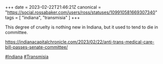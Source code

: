 +++
date = 2023-02-22T21:46:21Z
canonical = "https://social.rossabaker.com/users/ross/statuses/109910581669307340"
tags = [ "indiana", "transmisia" ]
+++

<p>This degree of cruelty is nothing new in Indiana, but it used to tend to die in committee.</p><p><a href="https://indianacapitalchronicle.com/2023/02/22/anti-trans-medical-care-bill-passes-senate-committee/" target="_blank" rel="nofollow noopener noreferrer"><span class="invisible">https://</span><span class="ellipsis">indianacapitalchronicle.com/20</span><span class="invisible">23/02/22/anti-trans-medical-care-bill-passes-senate-committee/</span></a></p><p><a href="https://social.rossabaker.com/tags/Indiana" class="mention hashtag" rel="tag">#<span>Indiana</span></a> <a href="https://social.rossabaker.com/tags/Transmisia" class="mention hashtag" rel="tag">#<span>Transmisia</span></a></p>
